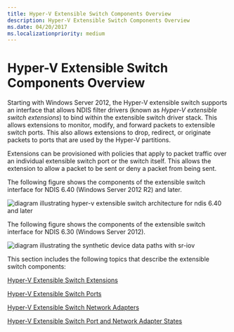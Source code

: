 ```yaml
---
title: Hyper-V Extensible Switch Components Overview
description: Hyper-V Extensible Switch Components Overview
ms.date: 04/20/2017
ms.localizationpriority: medium
---
```


# Hyper-V Extensible Switch Components Overview


Starting with Windows Server 2012, the Hyper-V extensible switch supports an interface that allows NDIS filter drivers (known as *Hyper-V extensible switch extensions*) to bind within the extensible switch driver stack. This allows extensions to monitor, modify, and forward packets to extensible switch ports. This also allows extensions to drop, redirect, or originate packets to ports that are used by the Hyper-V partitions.

Extensions can be provisioned with policies that apply to packet traffic over an individual extensible switch port or the switch itself. This allows the extension to allow a packet to be sent or deny a packet from being sent.

The following figure shows the components of the extensible switch interface for NDIS 6.40 (Windows Server 2012 R2) and later.

![diagram illustrating hyper\-v extensible switch architecture for ndis 6.40 and later](images/vswitcharchitecture-ndis640.png)

The following figure shows the components of the extensible switch interface for NDIS 6.30 (Windows Server 2012).

![diagram illustrating the synthetic device data paths with sr-iov](images/vswitcharchitecture.png)

This section includes the following topics that describe the extensible switch components:

[Hyper-V Extensible Switch Extensions](hyper-v-extensible-switch-extensions.md)

[Hyper-V Extensible Switch Ports](hyper-v-extensible-switch-ports.md)

[Hyper-V Extensible Switch Network Adapters](hyper-v-extensible-switch-network-adapters.md)

[Hyper-V Extensible Switch Port and Network Adapter States](hyper-v-extensible-switch-port-and-network-adapter-states.md)

 

 





